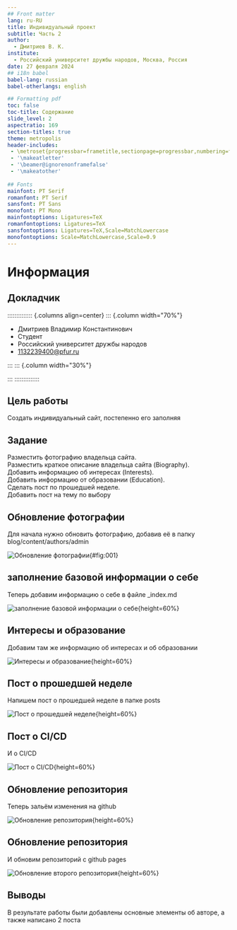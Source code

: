 ```yaml
---
## Front matter
lang: ru-RU
title: Индивидуальный проект
subtitle: Часть 2
author:
  - Дмитриев В. К.
institute:
  - Российский университет дружбы народов, Москва, Россия
date: 27 февраля 2024
## i18n babel
babel-lang: russian
babel-otherlangs: english

## Formatting pdf
toc: false
toc-title: Содержание
slide_level: 2
aspectratio: 169
section-titles: true
theme: metropolis
header-includes:
 - \metroset{progressbar=frametitle,sectionpage=progressbar,numbering=fraction}
 - '\makeatletter'
 - '\beamer@ignorenonframefalse'
 - '\makeatother'
 
## Fonts
mainfont: PT Serif
romanfont: PT Serif
sansfont: PT Sans
monofont: PT Mono
mainfontoptions: Ligatures=TeX
romanfontoptions: Ligatures=TeX
sansfontoptions: Ligatures=TeX,Scale=MatchLowercase
monofontoptions: Scale=MatchLowercase,Scale=0.9
---
```


# Информация

## Докладчик

:::::::::::::: {.columns align=center}
::: {.column width="70%"}

  * Дмитриев Владимир Константинович
  * Студент
  * Российский университет дружбы народов
  * [1132239400@pfur.ru](mailto:1132239400@pfur.ru)
  
:::
::: {.column width="30%"}

:::
::::::::::::::

## Цель работы

Создать индивидуальный сайт, постепенно его заполняя

## Задание

Разместить фотографию владельца сайта.  
Разместить краткое описание владельца сайта (Biography).  
Добавить информацию об интересах (Interests).  
Добавить информацию от образовании (Education).  
Сделать пост по прошедшей неделе.  
Добавить пост на тему по выбору

## Обновление фотографии

Для начала нужно обновить фотографию, добавив её в папку blog/content/authors/admin

![Обновление фотографии](image/1.jpg){#fig:001}

## заполнение базовой информации о себе

Теперь добавим информацию о себе в файле _index.md

![заполнение базовой информации о себе](image/2.jpg){height=60%}

## Интересы и образование

Добавим там же информацию об интересах и об образовании 

![Интересы и образование](image/3.jpg){height=60%}

## Пост о прошедшей неделе

Напишем пост о прошедшей неделе в папке posts

![Пост о прошедшей неделе](image/4.jpg){height=60%}

## Пост о CI/CD

И о CI/CD 

![Пост о CI/CD](image/5.jpg){height=60%}

## Обновление репозитория

Теперь зальём изменения на github

![Обновление репозитория](image/6.jpg){height=60%}

## Обновление репозитория

И обновим репозиторий с github pages

![Обновление второго репозитория](image/7.jpg){height=60%}

## Выводы

В результате работы были добавлены основные элементы об авторе, а также написано 2 поста
